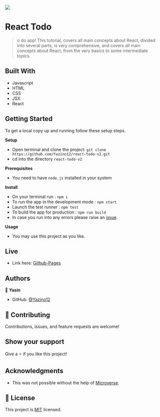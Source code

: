 ![](https://img.shields.io/badge/Microverse-blueviolet)

# React Todo

> o do app! This tutorial, covers all main concepts about React, divided into several parts, is very comprehensive, and covers all main concepts about React, from the very basics to some intermediate topics.

## Built With

- Javascript
- HTML
- CSS
- JSX
- React

## Getting Started

To get a local copy up and running follow these setup steps.

**Setup**

- Open terminal and clone the project: `git clone https://github.com/Yazino12/react-todo-v2.git`
- cd into the directory `react-todo-v2`

**Prerequisites**

- You need to have `node.js` installed in your system

**Install**

- On your terminal run : `npm i`
- To run the app in the development mode : `npm start`
- Launch the test runner : `npm test`
- To build the app for production : `npm run build`
- In case you run into any errors please raise an [issue](https://github.com/Yazino12/react-todo-v2/issues).

**Usage**

- You may use this project as you like.

## Live

- Link here: [Github-Pages](https://yazino12.github.io/react-todo-v2/)

## Authors

👤 **Yasin**

- GitHub: [@Yazino12](https://github.com/Yazino12)

## 🤝 Contributing

Contributions, issues, and feature requests are welcome!

## Show your support

Give a ⭐️ if you like this project!

## Acknowledgments

- This was not possible without the help of [Microverse](https://github.com/microverseinc/curriculum-transversal-skills/blob/main/documentation/hello_microverse_project.md).

## 📝 License

This project is [MIT](./MIT.md) licensed.
